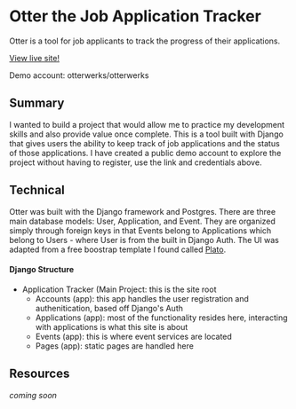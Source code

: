 # Otter the Job Application Tracker
Otter is a tool for job applicants to track the progress of their applications.

<a href="https://otterwerks-application-tracker.herokuapp.com">View live site!</a> 

Demo account: otterwerks/otterwerks

## Summary
I wanted to build a project that would allow me to practice my development skills and also provide value once complete. This is a tool built with Django that gives users the ability to keep track of job applications and the status of those applications. I have created a public demo account to explore the project without having to register, use the link and credentials above.

## Technical
Otter was built with the Django framework and Postgres. There are three main database models: User, Application, and Event. They are organized simply through foreign keys in that Events belong to Applications which belong to Users - where User is from the built in Django Auth. The UI was adapted from a free boostrap template I found called <a href="https://bootstrapmade.com/plato-responsive-bootstrap-website-template/">Plato</a>.

#### Django Structure
- Application Tracker (Main Project: this is the site root
  - Accounts (app): this app handles the user registration and authenitication, based off Django's Auth
  - Applications (app): most of the functionality resides here, interacting with applications is what this site is about
  - Events (app): this is where event services are located
  - Pages (app): static pages are handled here

## Resources
_coming soon_
